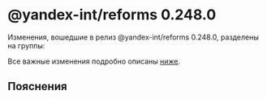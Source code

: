 # @yandex-int/reforms 0.248.0

<!-- ЧЕЛОВЕЧЕСКОЕ ВСТУПЛЕНИЕ -->

Изменения, вошедшие в релиз @yandex-int/reforms 0.248.0, разделены на группы:

Все важные изменения подробно описаны [ниже](#Пояснения).

## Пояснения

